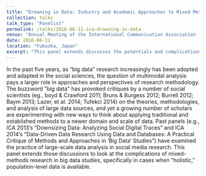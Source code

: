 ```yaml
---
title: "Drowning in Data: Industry and Academic Approaches to Mixed Methods in “Holistic” Big Data Studies"
collection: talks
talk_type: "Panelist"
permalink: /talks/2016-06-11-ica-drowning-in-data
venue: "Annual Meeting of the International Communication Association (ICA)"
date: 2016-06-11
location: "Fukuoka, Japan"
excerpt: "This panel extends discusses the potentials and complications of mixed-methods research in big data studies, specifically in cases when population-level data is available."
---
```


In the past five years, as “big data” research increasingly has been adopted and adapted in the social sciences, the question of multimodal analysis pays a larger role in approaches and perspectives of research methodology. The buzzword &quot;big data&quot; has provoked critiques by a number of social scientists (eg., boyd &amp; Crawford 2011; Bruns &amp; Burgess 2012; Burrell 2012; Baym 2013; Lazer, et al. 2014; Tufekci 2014) on the theories, methodologies, and analysis of large data sources, and yet a growing number of scholars are experimenting with new ways to think about applying traditional and established methods to a newer domain and scale of data. Past panels (e.g., ICA 2013’s “Downsizing Data: Analyzing Social Digital Traces” and ICA 2014’s “Data-Driven Data Research Using Data and Databases: A Practical Critique of Methods and Approaches in ‘Big Data’ Studies”) have examined the practice of large-scale data analysis in social media research. This panel extends those discussions to look at the complications of mixed-methods research in big data studies, specifically in cases when “holistic,” population-level data is available.
